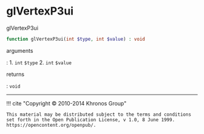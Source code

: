 # glVertexP3ui
glVertexP3ui

```php
function glVertexP3ui(int $type, int $value) : void
```

arguments

:    1. `int` `$type` 
    2. `int` `$value` 

returns

:    `void` 

---
     

!!! cite "Copyright © 2010-2014 Khronos Group"

    This material may be distributed subject to the terms and conditions set forth in the Open Publication License, v 1.0, 8 June 1999. https://opencontent.org/openpub/.